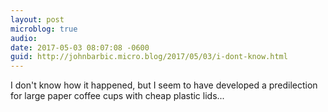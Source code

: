 ```yaml
---
layout: post
microblog: true
audio: 
date: 2017-05-03 08:07:08 -0600
guid: http://johnbarbic.micro.blog/2017/05/03/i-dont-know.html
---
```

I don't know how it happened, but I seem to have developed a predilection for large paper coffee cups with cheap plastic lids...
